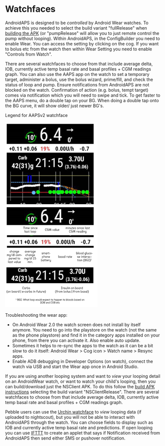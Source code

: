# Watchfaces

AndroidAPS is designed to be _controlled_ by Android Wear watches.  To achieve this you needed to select the build variant "fullRelease" when [building the APK](../Installing-AndroidAPS/Building-APK) (or "pumpRelease" will allow you to just remote control the pump without looping).  Within AndroidAPS, in the ConfigBuilder you need to enable Wear.  You can access the setting by clicking on the cog.  If you want to bolus etc from the watch then within Wear Setting you need to enable "Controls from Watch".

There are several watchfaces to choose from that include average delta, IOB, currently active temp basal rate and basal profiles + CGM readings graph.  You can also use the AAPS app on the watch to set a temporary target, administer a bolus, use the bolus wizard, prime/fill, and check the status of loop and pump.  Ensure notifications from AndroidAPS are not blocked on the watch. Confirmation of action (e.g. bolus, tempt target) comes via notification which you will need to swipe and tick. To get faster to the AAPS menu, do a double tap on your BG. When doing a double tap onto the BG curve, it will show older/ just newer BG's.

Legend for AAPSv2 watchface

![Legend for AAPSv2 watchface](../images/AAPSv2_Watchface_legend.png)

Troubleshooting the wear app: 
*  On Android Wear 2.0 the watch screen does not install by itself anymore.  You need to go into the playstore on the watch (not the same as the phone playstore) and find it in the category apps installed on your phone, from there you can activate it.  Also enable auto update.  
*  Sometimes it helps to re-sync the apps to the watch as it can be a bit slow to do it itself: Android Wear > Cog icon > Watch name > Resync apps.
*  Enable ADB debugging in Developer Options (on watch), connect the watch via USB and start the Wear app once in Android Studio.

If you are using another looping system and want to _view_ your looping detail on an AndroidWear watch, or want to watch your child's looping, then you can build/download just the NSClient APK.  To do this follow the [build APK instructions](../Installing-AndroidAPS/Building-APK) selecting the build variant "NSClientRelease".  There are several watchfaces to choose from that include average delta, IOB, currently active temp basal rate and basal profiles + CGM readings graph.

Pebble users can use the [Urchin watchface](https://github.com/mddub/urchin-cgm) to _view_ looping data (if uploaded to nightscout), but you will not be able to interact with AndroidAPS through the watch.  You can choose fields to display such as IOB and currently active temp basal rate and predictions.  If open looping you can use [IFTTT](https://ifttt.com/) to create an applet that says if Notification received from AndroidAPS then send either SMS or pushover notification.
